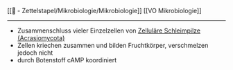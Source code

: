 [[📄 - Zettelstapel/Mikrobiologie/Mikrobiologie]] [[VO Mikrobiologie]] 

---

- Zusammenschluss vieler Einzelzellen von [Zelluläre Schleimpilze (Acrasiomycota)](Biologie-Bachelor/Mikrobiologie/Eukaryoten/Schleimpilze(Mycetozoa)/Zelluläre-Schleimpilze-(Acrasiomycota).md)
- Zellen kriechen zusammen und bilden Fruchtkörper, verschmelzen jedoch nicht
- durch Botenstoff cAMP koordiniert
